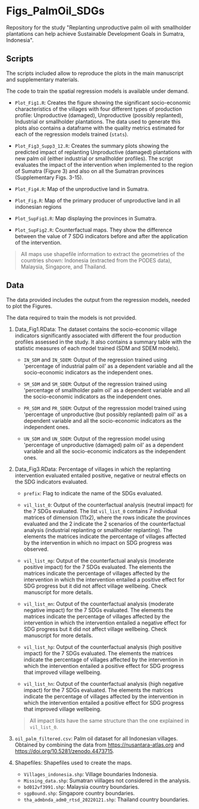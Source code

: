 # Figs_PalmOil_SDGs
Repository for the study "Replanting unproductive palm oil with smallholder plantations can help achieve Sustainable Development Goals in Sumatra, Indonesia".

## Scripts
The scripts included allow to reproduce the plots in the main manuscript and supplementary materials. 

The code to train the spatial regression models is available under demand.

- ``Plot_Fig1.R``: Creates the figure showing the significant socio-economic characteristics of the villages with four different types of production profile: Unproductive (damaged), Unproductive (possibly replanted), Industrial or smallholder plantations. The data used to generate this plots also contains a dataframe with the quality metrics estimated for each of the regression models trained  (``stats``). 

- ``Plot_Fig3_Supp3_12.R``:  Creates the summary plots showing the predicted impact of replanting Unproductive (damaged) plantations with new palm oil (either industrial or smallholder profiles). The script evaluates the impact of the intervention when implemented to the region of Sumatra (Figure 3) and also on all the Sumatran provinces (Supplementary Figs. 3-15). 

- ``Plot_Fig4.R``: Map of the unproductive land in Sumatra. 

- ``Plot_Fig.R``: Map of the primary producer of unproductive land in all indonesian regions

- ``Plot_SupFig1.R``: Map displaying the provinces in Sumatra.

- ``Plot_SupFig2.R``: Counterfactual maps. They show the difference between the value of 7 SDG indicators before and after the application of the intervention. 

> All maps use shapefile information to extract the geometries of the countries shown: Indonesia (extracted from the PODES data), Malaysia, Singapore, and Thailand. 

## Data
The data provided includes the output from the regression models, needed to plot the Figures. 

The data required to train the models is not provided. 

1. Data_Fig1.RData: The dataset contains the socio-economic village indicators significantly associated with different the four production profiles assessed in the study. It also contains a summary table with the statistic measures of each model trained (SDM and SDEM models).

    - ``IN_SDM`` and ``IN_SDEM``: Output of the regression trained using 'percentage of industrial palm oil' as a dependent variable and all the socio-economic indicators as the independent ones. 
    
    - ``SM_SDM`` and ``SM_SDEM``: Output of the regression trained using 'percentage of smallholder palm oil' as a dependent variable and all the socio-economic indicators as the independent ones. 

    - ``PR_SDM`` and ``PR_SDEM``: Output of the regresssion model trained using 'percentage of unproductive (but possibly replanted) palm oil' as a dependent variable and all the socio-economic indicators as the independent ones. 

    - ``UN_SDM`` and ``UN_SDEM``: Output of the regression model using 'percentage of unproductive (damaged) palm oil' as a dependent variable and all the socio-economic indicators as the independent ones. 

2. Data_Fig3.RData: Percentage of villages in which the replanting intervention evaluated entailed positive, negative or neutral effects on the SDG indicators evaluated. 

    - ``prefix``: Flag to indicate the name of the SDGs evaluated.    
    - ``vil_list_0``: Output of the counterfactual analysis (neutral impact) for the 7 SDGs evaluated. The list ``vil_list_0`` contains 7 individual matrices of dimension (11x2), where the rows indicate the provinces evaluated and the 2 indicate the 2 scenarios of the counterfactual analysis (industrial replanting or smallholder replanting). The elements the matrices indicate the percentage of villages affected by the intervention in which no impact on SDG progress was observed. 

    - ``vil_list_mp``: Output of the counterfactual analysis (moderate positive impact) for the 7 SDGs evaluated. The elements the matrices indicate the percentage of villages affected by the intervention in which the intervention entailed a positive effect for SDG progress but it did not affect village wellbeing. Check manuscript for more details. 

    - ``vil_list_mn``: Output of the counterfactual analysis (moderate negative impact) for the 7 SDGs evaluated. The elements the matrices indicate the percentage of villages affected by the intervention in which the intervention entailed a negative effect for SDG progress but it did not affect village wellbeing. Check manuscript for more details. 

    - ``vil_list_hp``: Output of the counterfactual analysis (high positive impact) for the 7 SDGs evaluated. The elements the matrices indicate the percentage of villages affected by the intervention in which the intervention entailed a positive effect for SDG progress that improved village wellbeing.

    - ``vil_list_hn``: Output of the counterfactual analysis (high negative impact) for the 7 SDGs evaluated. The elements the matrices indicate the percentage of villages affected by the intervention in which the intervention entailed a positive effect for SDG progress that improved village wellbeing.

    > All impact lists have the same structure than the one explained in ``vil_list_0``.

3. `oil_palm_filtered.csv`: Palm oil dataset for all Indonesian villages. Obtained by combining the data from https://nusantara-atlas.org and https://doi.org/10.5281/zenodo.4473715.

4. Shapefiles: Shapefiles used to create the maps. 
    - `Villages_indonesia.shp`: Village boundaries Indonesia. 
    - `Missing_data.shp`: Sumatran viillages not considered in the analysis. 
    - `bd012vf3991.shp`: Malaysia country boundaries.
    - `sgpBound.shp`: Singapore country boundaries. 
    - `tha_admbnda_adm0_rtsd_20220121.shp`: Thailand country boundaries. 

